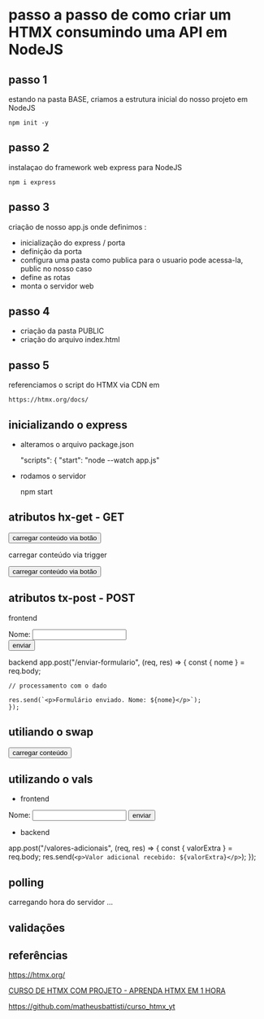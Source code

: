 # passo a passo de como criar um HTMX consumindo uma API em NodeJS

## passo 1

estando na pasta BASE, criamos a estrutura inicial do nosso projeto em NodeJS

    npm init -y

## passo 2

instalaçao do framework web express para NodeJS

    npm i express

## passo 3

criação de nosso app.js onde definimos :

- inicialização do express / porta
- definição da porta
- configura uma pasta como publica para o usuario pode acessa-la, public no nosso caso
- define as rotas
- monta o servidor web

## passo 4

- criação da pasta PUBLIC 
- criação do arquivo index.html

## passo 5

referenciamos o script do HTMX via CDN em 

    https://htmx.org/docs/

## inicializando o express

- alteramos o arquivo package.json

  "scripts": {
    "start": "node --watch app.js"

- rodamos o servidor 

    npm start

## atributos hx-get - GET

<body>
    <!--hx-get - trabalhando com o verbo - GET -->
    <!--hx-trigger -->
    <!--hx-target -->
    <button hx-get="/carregar-conteudo">carregar conteúdo via botão</button>
    <p hx-get="/carregar-conteudo" hx-trigger="click[ctrlKey]">carregar conteúdo via trigger</p>
    <button hx-get="/carregar-conteudo" hx-target="#conteudo-get">carregar conteúdo via botão</button>
    <div id="conteudo-get"></div>
</body>


## atributos tx-post - POST


frontend
    <form hx-post="/enviar-formulario" hx-trigger="submit">
        <label for="nome">Nome:</label>
        <input type="text" name="nome" >  
        <!-- o conteúdo do atributo NAME do input que sera enviado ao backend, devidamente configurado, como exemplificado abaixo -->
        <button>enviar</button>
    </form>

backend
    app.post("/enviar-formulario", (req, res) => {
    const { nome } = req.body;

    // processamento com o dado

    res.send(`<p>Formulário enviado. Nome: ${nome}</p>`);
    });


## utiliando o swap

<body>
    <!-- swap - ele substitui a div #conteudo-swap para o retorno -->
    <!-- dessa forma podemos incluir o html sem ficarmos refem do html que ja esta na pagina -->
     <button
      hx-get="/trocar-conteudo"
      hx-target="#conteudo-swap"
      hx-swap="outerHTML"
     >carregar conteúdo</button>
     <div id="conteudo-swap"></div>
</body>


## utilizando o vals 

- frontend

<body>
     <!-- hx-vals - quando precisarmos enviar valores extra
     adicionar mais valores ao req.body 
     - enviado via {chave:valor} o conteúdo adicional 
     -->
    <form 
        hx-post="/valores-adicionais" 
        hx-trigger="submit" 
        hx-target="#valores-adicionais"
        hx-vals='{"valorExtra": "Este é um valor adicional"}'
        >
        <label for="nome">Nome:</label>
        <input type="text" name="nome" >
        <button>enviar</button>
    </form>
    <div id="valores-adicionais"></div>
</body>

- backend

app.post("/valores-adicionais", (req, res) => {
  const { valorExtra } = req.body;
  res.send(`<p>Valor adicional recebido: ${valorExtra}</p>`);
});


## polling

<body>
    <!-- Polling - programar requests a cada x tempo no  backend -->
    <div 
        hx-get="/tempo-servidor" 
        hx-trigger="every 5s" 
        hx-target="#tempo-servidor"
    >
    <p>carregando hora do servidor ...</p>
    </div>
    <div id="tempo-servidor"></div>
</body>


## validações




## referências

https://htmx.org/

[CURSO DE HTMX COM PROJETO - APRENDA HTMX EM 1 HORA](https://www.youtube.com/watch?v=hsZzlmPdrIU&list=PLnDvRpP8BnexcN1wwjFfPNGyLiRKrTlwm)

https://github.com/matheusbattisti/curso_htmx_yt
